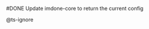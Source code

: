 #DONE  Update imdone-core to return the current config
<!-- order:0 archived:true archivedAt:2025-01-11T15:06:57-05:00 originalPath:main.ts originalLine:9 -->
@ts-ignore


